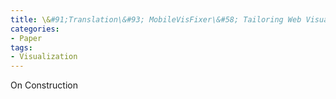 ```yaml
---
title: \&#91;Translation\&#93; MobileVisFixer\&#58; Tailoring Web Visualizations for Mobile Phones Leveraging an Explainable Reinforcement Learning Framework
categories:
- Paper
tags:
- Visualization
---
```


On Construction